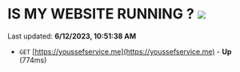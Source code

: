 # IS MY WEBSITE RUNNING ? [![](https://img.shields.io/static/v1?label=Sponsor&message=%E2%9D%A4&logo=GitHub&color=%23fe8e86)](https://github.com/sponsors/<username>)

Last updated: **6/12/2023, 10:51:38 AM**

- `GET` [https://youssefservice.me](https://youssefservice.me) - **Up** (774ms)

